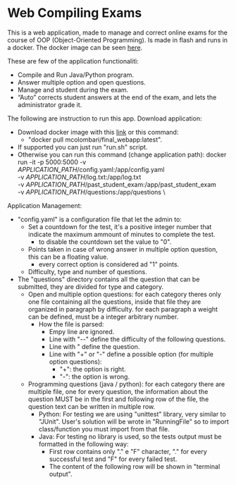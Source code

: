 <h1>Web Compiling Exams</h1>

This is a web application, made to manage and correct online exams for the course of OOP (Object-Oriented Programming).
Is made in flash and runs in a docker.
The docker image can be seen [here](https://hub.docker.com/repository/docker/mcolombari/final_webapp/).

These are few of the application functionalitì:
 - Compile and Run Java/Python program.
 - Answer multiple option and open questions.
 - Manage and student during the exam.
 - “Auto” corrects student answers at the end of the exam, and lets the administrator grade it.

The following are instruction to run this app.
Download application:
 - Download docker image with this [link](https://hub.docker.com/repository/docker/mcolombari/final_webapp/) or this command:
   - "docker pull mcolombari/final_webapp:latest".
 - If supported you can just run "run.sh" script.
 - Otherwise you can run this command (change application path):
         docker run -it -p 5000:5000 -v *APPLICATION_PATH*/config.yaml:/app/config.yaml \
                             -v *APPLICATION_PATH*/log.txt:/app/log.txt \
                             -v *APPLICATION_PATH*/past_student_exam:/app/past_student_exam \
                             -v *APPLICATION_PATH*/questions:/app/questions \

Application Management:
- "config.yaml" is a configuration file that let the admin to:
    - Set a countdown for the test, it's a positive integer number that indicate the maximum ammount of minutes to complete the test.
      - to disable the countdown set the value to "0".
    - Points taken in case of wrong answer in multiple option question, this can be a floating value.
      - every correct option is considered ad "1" points.
    - Difficulty, type and number of questions.
- The "questions" directory contains all the question that can be submitted, they are divided for type and category.
    - Open and multiple option questions: for each category theres only one file containing all the questions,
      inside that file they are organized in paragraph by difficulty.
      for each paragraph a weight can be defined, must be a integer arbitrary number.
      - How the file is parsed:
        - Empy line are ignored.
        - Line with "--" define the difficulty of the following questions.
        - Line with " define the question.
        - Line with "+" or "-" define a possible option (for multiple option questions):
          - "+": the option is right.
          - "-": the option is wrong.
    - Programming questions (java / python): for each category there are multiple file, one for every question,
      the information about the question MUST be in the first and following row of the file, the question text can be
      written in multiple row.
        - Python: For testing we are using "unittest" library, very similar to "JUnit".
          User's solution will be wrote in "RunningFile" so to import class/function you must import from that file.
        - Java: For testing no library is used, so the tests output must be formatted in the following way:
            - First row contains only "." e "F" character, "." for every successful test and "F" for every failed test.
            - The content of the following row will be shown in "terminal output".